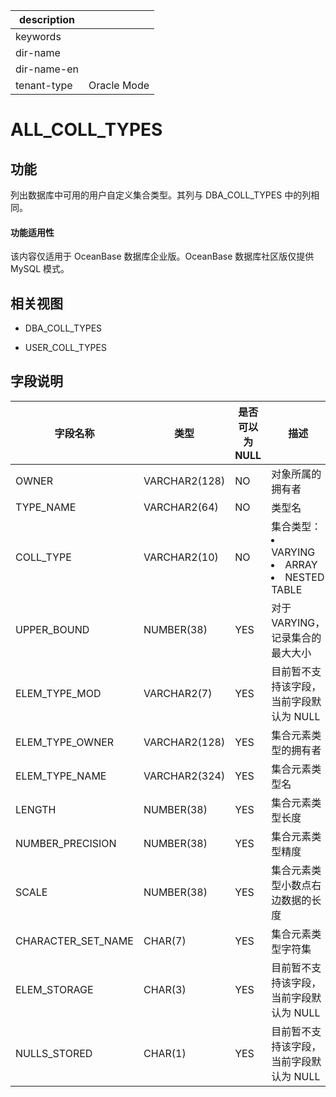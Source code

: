 |description||
|---|---|
|keywords||
|dir-name||
|dir-name-en||
|tenant-type|Oracle Mode|

# ALL_COLL_TYPES

## 功能

列出数据库中可用的用户自定义集合类型。其列与 DBA_COLL_TYPES 中的列相同。

  <main id="notice" >
    <h4>功能适用性</h4>
    <p>该内容仅适用于 OceanBase 数据库企业版。OceanBase 数据库社区版仅提供 MySQL 模式。</p>
  </main>

## 相关视图

* DBA_COLL_TYPES

* USER_COLL_TYPES

## 字段说明

|      **字段名称**      |    **类型**     | **是否可以为 NULL** |   **描述**    |
|--------------------|---------------|----------------|---------------------------------------------|
| OWNER              | VARCHAR2(128) | NO             | 对象所属的拥有者    |
| TYPE_NAME          | VARCHAR2(64)  | NO             | 类型名         |
| COLL_TYPE          | VARCHAR2(10)  | NO             | 集合类型： <li> VARYING   <li> ARRAY   <li> NESTED TABLE    |
| UPPER_BOUND        | NUMBER(38)    | YES            | 对于 VARYING，记录集合的最大大小                                                                           |
| ELEM_TYPE_MOD      | VARCHAR2(7)   | YES            | 目前暂不支持该字段，当前字段默认为 NULL                                                                         |
| ELEM_TYPE_OWNER    | VARCHAR2(128) | YES            | 集合元素类型的拥有者  |
| ELEM_TYPE_NAME     | VARCHAR2(324) | YES            | 集合元素类型名     |
| LENGTH             | NUMBER(38)    | YES            | 集合元素类型长度    |
| NUMBER_PRECISION   | NUMBER(38)    | YES            | 集合元素类型精度    |
| SCALE              | NUMBER(38)    | YES            | 集合元素类型小数点右边数据的长度                                                                               |
| CHARACTER_SET_NAME | CHAR(7)       | YES            | 集合元素类型字符集   |
| ELEM_STORAGE       | CHAR(3)       | YES            | 目前暂不支持该字段，当前字段默认为 NULL                                                                         |
| NULLS_STORED       | CHAR(1)       | YES            | 目前暂不支持该字段，当前字段默认为 NULL                                                                         |
